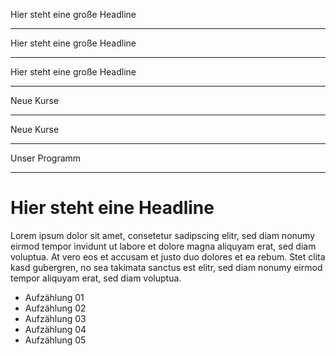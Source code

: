 <!-- class: big-headline nemo -->

Hier steht eine große Headline

---

<!-- class: big-headline granite -->

Hier steht eine große Headline

---

<!-- class: big-headline -->

Hier steht eine große Headline

---

<!-- class: intro-slide nemo -->

Neue Kurse

---

<!-- class: intro-slide granite -->

Neue Kurse

---

<!-- class: intro-slide -->

Unser Programm

---

<!-- class: none -->

# Hier steht eine Headline

Lorem ipsum dolor sit amet, consetetur sadipscing elitr, sed diam nonumy eirmod tempor invidunt ut labore et dolore magna aliquyam erat, sed diam voluptua. At vero eos et accusam et justo duo dolores et ea rebum. Stet clita kasd gubergren, no sea takimata sanctus est elitr, sed diam nonumy eirmod tempor aliquyam erat, sed diam voluptua.

* Aufzählung 01
* Aufzählung 02
* Aufzählung 03
* Aufzählung 04
* Aufzählung 05
